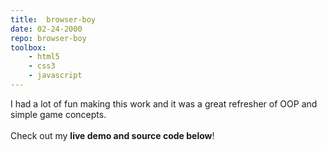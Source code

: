 ```yaml
---
title:  browser-boy
date: 02-24-2000
repo: browser-boy
toolbox:
    - html5
    - css3
    - javascript
---
```

I had a lot of fun making this work and it was a great refresher of OOP and simple game concepts.
\
\
Check out my **live demo and source code below**!
